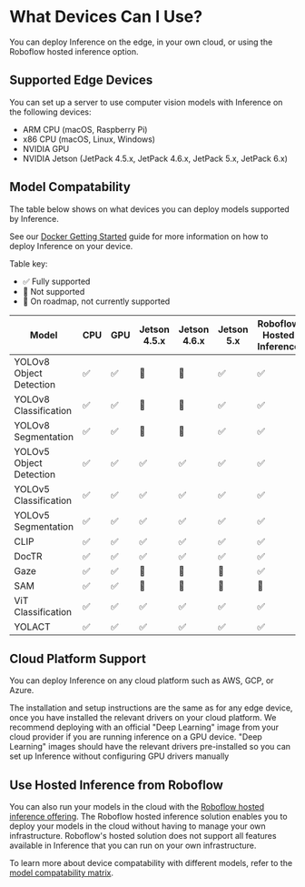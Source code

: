 # What Devices Can I Use?

You can deploy Inference on the edge, in your own cloud, or using the Roboflow hosted inference option.

## Supported Edge Devices

You can set up a server to use computer vision models with Inference on the following devices:

- ARM CPU (macOS, Raspberry Pi)
- x86 CPU (macOS, Linux, Windows)
- NVIDIA GPU
- NVIDIA Jetson (JetPack 4.5.x, JetPack 4.6.x, JetPack 5.x, JetPack 6.x)

## Model Compatability

The table below shows on what devices you can deploy models supported by Inference.

See our [Docker Getting Started](./docker.md) guide for more information on how to deploy Inference on your device.

Table key:

- ✅ Fully supported
- 🚫 Not supported
- 🚧 On roadmap, not currently supported

| Model                  | CPU | GPU | Jetson 4.5.x | Jetson 4.6.x | Jetson 5.x | Roboflow Hosted Inference |
|------------------------|-----|-----|--------------|--------------|------------|---------------------------|
| YOLOv8 Object Detection| ✅   | ✅   | 🚫           | 🚫           | ✅         | ✅                        |
| YOLOv8 Classification  | ✅   | ✅   | 🚫           | 🚫           | ✅         | ✅                        |
| YOLOv8 Segmentation    | ✅   | ✅   | 🚫           | 🚫           | ✅         | ✅                        |
| YOLOv5 Object Detection| ✅   | ✅   | ✅           | ✅           | ✅         | ✅                        |
| YOLOv5 Classification  | ✅   | ✅   | ✅           | ✅           | ✅         | ✅                        |
| YOLOv5 Segmentation    | ✅   | ✅   | ✅           | ✅           | ✅         | ✅                        |
| CLIP                   | ✅   | ✅   | ✅           | ✅           | ✅         | ✅                        |
| DocTR                  | ✅   | ✅   | ✅           | ✅           | ✅         | ✅                        |
| Gaze                   | ✅   | ✅   | 🚫           | 🚫           | 🚫         | ✅                        |
| SAM                    | ✅   | ✅   | 🚫           | 🚫           | 🚫         | 🚫                       |
| ViT Classification     | ✅   | ✅   | ✅           | ✅           | ✅         | ✅                        |
| YOLACT                 | ✅   | ✅   | ✅           | ✅           | ✅         | ✅                        |

## Cloud Platform Support

You can deploy Inference on any cloud platform such as AWS, GCP, or Azure.

The installation and setup instructions are the same as for any edge device, once you have installed the relevant drivers on your cloud platform. We recommend deploying with an official "Deep Learning" image from your cloud provider if you are running inference on a GPU device. "Deep Learning" images should have the relevant drivers pre-installed so you can set up Inference without configuring GPU drivers manually

## Use Hosted Inference from Roboflow

You can also run your models in the cloud with the <a href="https://docs.roboflow.com/deploy/hosted-api" target="_blank">Roboflow hosted inference offering</a>. The Roboflow hosted inference solution enables you to deploy your models in the cloud without having to manage your own infrastructure. Roboflow's hosted solution does not support all features available in Inference that you can run on your own infrastructure.

To learn more about device compatability with different models, refer to the [model compatability matrix](./compatability_matrix.md).